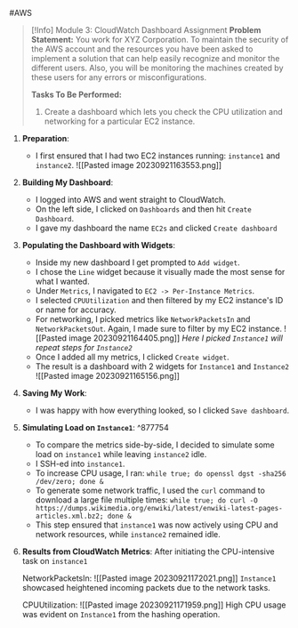 #AWS
> [!Info] Module 3: CloudWatch Dashboard Assignment
> **Problem Statement:** 
> You work for XYZ Corporation. To maintain the security of the AWS account and the resources you have been asked to implement a solution that can help easily recognize and monitor the different users. Also, you will be monitoring the machines created by these users for any errors or misconfigurations. 
> 
> **Tasks To Be Performed:** 
> 1. Create a dashboard which lets you check the CPU utilization and networking for a particular EC2 instance.

1. **Preparation**:
    - I first ensured that I had two EC2 instances running: `instance1` and `instance2`.
      ![[Pasted image 20230921163553.png]]

2. **Building My Dashboard**:
    - I logged into AWS and went straight to CloudWatch.
    - On the left side, I clicked on `Dashboards` and then hit `Create Dashboard`.
    - I gave my dashboard the name `EC2s` and clicked `Create dashboard`
      
3. **Populating the Dashboard with Widgets**:
    - Inside my new dashboard I get prompted to `Add widget`.
    - I chose the `Line` widget because it visually made the most sense for what I wanted.
    - Under `Metrics`, I navigated to `EC2 -> Per-Instance Metrics`.
    - I selected `CPUUtilization` and then filtered by my EC2 instance's ID or name for accuracy.
    - For networking, I picked metrics like `NetworkPacketsIn` and `NetworkPacketsOut`. Again, I made sure to filter by my EC2 instance.
      ![[Pasted image 20230921164405.png]]
      *Here I picked `Instance1` will repeat steps for `Instance2`*
   - Once I added all my metrics, I clicked `Create widget`.
   - The result is a dashboard with 2 widgets for `Instance1` and `Instance2`
     ![[Pasted image 20230921165156.png]]
      
4. **Saving My Work**:
    - I was happy with how everything looked, so I clicked `Save dashboard`. 

5. **Simulating Load on `Instance1`**: ^877754
    - To compare the metrics side-by-side, I decided to simulate some load on `instance1` while leaving `instance2` idle.
    - I SSH-ed into `instance1`.
    - To increase CPU usage, I ran: `while true; do openssl dgst -sha256 /dev/zero; done &`
    - To generate some network traffic, I used the `curl` command to download a large file multiple times: 
      `while true; do curl -O https://dumps.wikimedia.org/enwiki/latest/enwiki-latest-pages-articles.xml.bz2; done &`
    - This step ensured that `instance1` was now actively using CPU and network resources, while `instance2` remained idle.

6. **Results from CloudWatch Metrics**:
   After initiating the CPU-intensive task on `instance1`
   
   NetworkPacketsIn:
   ![[Pasted image 20230921172021.png]]
   `Instance1` showcased heightened incoming packets due to the network tasks.

   CPUUtilization:
   ![[Pasted image 20230921171959.png]]
   High CPU usage was evident on `Instance1` from the hashing operation.
 